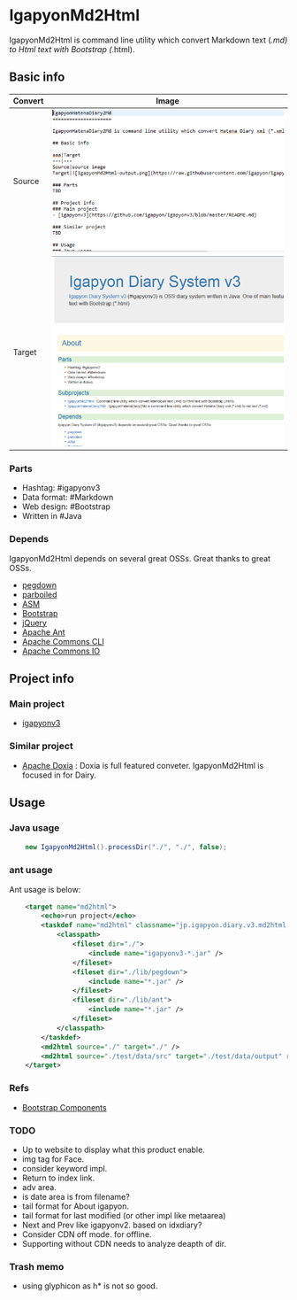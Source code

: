 IgapyonMd2Html
==============

IgapyonMd2Html is command line utility which convert Markdown text (*.md) to Html text with Bootstrap (*.html). 

## Basic info

Convert|Image
-------|------
Source |![IgapyonMd2Html-input.png](https://raw.githubusercontent.com/igapyon/igapyonv3/master/doc/image/IgapyonMd2Html-input.png)
Target |![IgapyonMd2Html-output.png](https://raw.githubusercontent.com/igapyon/igapyonv3/master/doc/image/IgapyonMd2Html-output.png)

### Parts 
- Hashtag: #‎igapyonv3‬
- Data format: ‪#‎Markdown
- Web design: ‪#‎Bootstrap‬
- Written in #‎Java

### Depends
IgapyonMd2Html depends on several great OSSs. Great thanks to great OSSs.

- [pegdown](https://github.com/sirthias/pegdown)
- [parboiled](https://github.com/sirthias/parboiled)
- [ASM](http://asm.ow2.org/)
- [Bootstrap](http://getbootstrap.com/)
- [jQuery](https://jquery.com/)
- [Apache Ant](http://ant.apache.org/)
- [Apache Commons CLI](https://commons.apache.org/proper/commons-cli/)
- [Apache Commons IO](https://commons.apache.org/proper/commons-io/)

## Project info
### Main project
- [igapyonv3](https://github.com/igapyon/igapyonv3/blob/master/README.md)

### Similar project
- [Apache Doxia](https://maven.apache.org/doxia/) : Doxia is full featured conveter. IgapyonMd2Html is focused in for Dairy.

## Usage
### Java usage

```Java
    new IgapyonMd2Html().processDir("./", "./", false);
```

### ant usage
Ant usage is below:

```xml
	<target name="md2html">
		<echo>run project</echo>
		<taskdef name="md2html" classname="jp.igapyon.diary.v3.md2html.task.IgapyonMd2HtmlTask">
			<classpath>
				<fileset dir="./">
					<include name="igapyonv3-*.jar" />
				</fileset>
				<fileset dir="./lib/pegdown">
					<include name="*.jar" />
				</fileset>
				<fileset dir="./lib/ant">
					<include name="*.jar" />
				</fileset>
			</classpath>
		</taskdef>
		<md2html source="./" target="./" />
		<md2html source="./test/data/src" target="./test/data/output" recursivedir="true" />
	</target>
```

### Refs
- [Bootstrap Components](http://getbootstrap.com/components/)


### TODO
- Up to website to display what this product enable.
- img tag for Face.
- consider keyword impl.
- Return to index link.
- adv area.
- is date area is from filename?
- tail format for About igapyon.
- tail format for last modified (or other impl like metaarea)
- Next and Prev like igapyonv2. based on idxdiary?
- Consider CDN off mode. for offline.
- Supporting without CDN needs to analyze deapth of dir.

### Trash memo
- using glyphicon as h* is not so good. 
